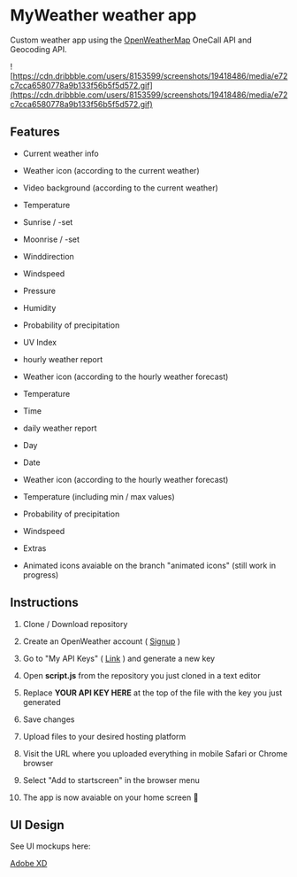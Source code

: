 # MyWeather weather app

Custom weather app using the [OpenWeatherMap](https://openweathermap.org/) OneCall API and Geocoding API.

![https://cdn.dribbble.com/users/8153599/screenshots/19418486/media/e72c7cca6580778a9b133f56b5f5d572.gif](https://cdn.dribbble.com/users/8153599/screenshots/19418486/media/e72c7cca6580778a9b133f56b5f5d572.gif)

## Features

- Current weather info

- Weather icon (according to the current weather)

- Video background (according to the current weather)

- Temperature

- Sunrise / -set

- Moonrise / -set

- Winddirection

- Windspeed

- Pressure

- Humidity

- Probability of precipitation

- UV Index

- hourly weather report

- Weather icon (according to the hourly weather forecast)

- Temperature

- Time

- daily weather report

- Day

- Date

- Weather icon (according to the hourly weather forecast)

- Temperature (including min / max values)

- Probability of precipitation

- Windspeed

- Extras

- Animated icons avaiable on the branch "animated icons" (still work in progress)

## Instructions

1. Clone / Download repository

2. Create an OpenWeather account ( [Signup](https://home.openweathermap.org/users/sign_up) )

3. Go to "My API Keys" ( [Link](https://home.openweathermap.org/api_keys) ) and generate a new key

4. Open **script.js** from the repository you just cloned in a text editor

5. Replace **YOUR API KEY HERE** at the top of the file with the key you just generated

6. Save changes

7. Upload files to your desired hosting platform

8. Visit the URL where you uploaded everything in mobile Safari or Chrome browser

9. Select "Add to startscreen" in the browser menu

10. The app is now avaiable on your home screen 🎉

## UI Design

See UI mockups here:

[Adobe XD](https://xd.adobe.com/view/58a4360b-ef00-4879-bb6b-667ed9845269-0df7/grid)
